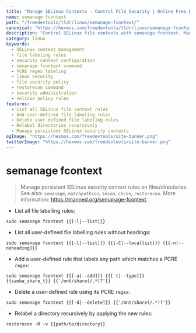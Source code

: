 ```yaml
---
title: "Manage SELinux Contexts - Control File Security | Online Free DevTools by Hexmos"
name: semanage-fcontext
path: "/freedevtools/tldr/linux/semanage-fcontext/"
canonical: "https://hexmos.com/freedevtools/tldr/linux/semanage-fcontext/"
description: "Control SELinux file contexts with semanage-fcontext. Manage persistent security rules, define file labels using PCRE regex, and recursively relabel directories. Free online tool, no registration required."
category: linux
keywords:
  - SELinux context management
  - file labeling rules
  - security context configuration
  - semanage fcontext command
  - PCRE regex labeling
  - linux security
  - file security policy
  - restorecon command
  - security administration
  - selinux policy rules
features:
  - List all SELinux file context rules
  - Add user-defined file labeling rules
  - Delete user-defined file labeling rules
  - Relabel directories recursively
  - Manage persistent SELinux security contexts
ogImage: "https://hexmos.com/freedevtools/site-banner.png"
twitterImage: "https://hexmos.com/freedevtools/site-banner.png"
---
```


# semanage fcontext

> Manage persistent SELinux security context rules on files/directories.
> See also: `semanage`, `matchpathcon`, `secon`, `chcon`, `restorecon`.
> More information: <https://manned.org/semanage-fcontext>.

- List all file labelling rules:

`sudo semanage fcontext {{[-l|--list]}}`

- List all user-defined file labelling rules without headings:

`sudo semanage fcontext {{[-l|--list]}} {{[-C|--locallist]}} {{[-n|--noheading]}}`

- Add a user-defined rule that labels any path which matches a PCRE `regex`:

`sudo semanage fcontext {{[-a|--add]}} {{[-t|--type]}} {{samba_share_t}} {{'/mnt/share(/.*)?'}}`

- Delete a user-defined rule using its PCRE `regex`:

`sudo semanage fcontext {{[-d|--delete]}} {{'/mnt/share(/.*)?'}}`

- Relabel a directory recursively by applying the new rules:

`restorecon -R -v {{path/to/directory}}`
